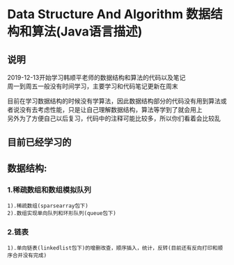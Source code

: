 # Data Structure And Algorithm 数据结构和算法(Java语言描述)

## 说明

2019-12-13开始学习韩顺平老师的数据结构和算法的代码以及笔记  
周一到周五一般没有时间学习，主要学习和代码笔记更新在周末  



目前在学习数据结构的时候没有学算法，因此数据结构部分的代码没有用到算法或者说没有去考虑性能，只是让自己理解数据结构，算法等学到了就会用上  
另外为了方便自己以后复习，代码中的注释可能比较多，所以你们看着会比较乱  



## 目前已经学习的
## 数据结构:
  ### 1.稀疏数组和数组模拟队列
    1).稀疏数组(sparsearray包下)
    2).数组实现单向队列和环形队列(queue包下)
  ### 2.链表
    1).单向链表(linkedlist包下)的增删改查，顺序插入，统计，反转(目前还有反向打印和顺序合并没有完成)
